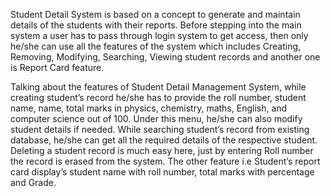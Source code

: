 Student Detail System is based on a concept to generate and maintain details of the students with their reports. Before stepping into the main system a user has to pass through login system to get access, then only he/she can use all the features of the system which includes Creating, Removing, Modifying, Searching, Viewing student records and another one is Report Card feature.

Talking about the features of Student Detail Management System, while creating student’s record he/she has to provide the roll number, student name, name, total marks in physics, chemistry, maths, English, and computer science out of 100. Under this menu, he/she can also modify student details if needed. While searching student’s record from existing database, he/she can get all the required details of the respective student. Deleting a student record is much easy here, just by entering Roll number the record is erased from the system. The other feature i.e Student’s report card display’s student name with roll number, total marks with percentage and Grade.
